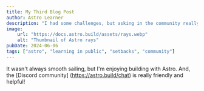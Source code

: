 ```yaml
---
title: My Third Blog Post
author: Astro Learner
description: "I had some challenges, but asking in the community really helped!"
image:
    url: "https://docs.astro.build/assets/rays.webp"
    alt: "Thumbnail of Astro rays"
pubDate: 2024-06-06
tags: ["astro", "learning in public", "setbacks", "community"]
---
```


It wasn't always smooth sailing, but I'm enjoying building with Astro. And, the [Discord community] (https://astro.build/chat) is really friendly and helpful!